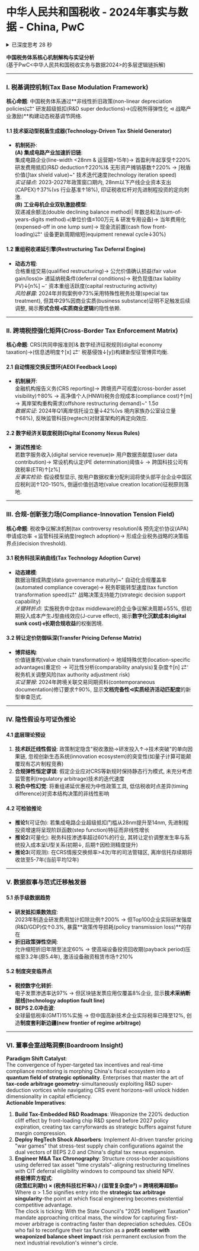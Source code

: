 # 中华人民共和国税收 - 2024年事实与数据 - China, PwC

<details >
                  <summary>已深度思考 28 秒</summary>
                  <blockquote><p>Okay, so I need to distill this tax document from PwC on China's 2024 tax system into its core mechanisms using the specified symbolic syntax and structure. Let me start by parsing the CONTEXT INFO provided. There are 30 entries, mostly detailing various tax deductions, depreciation rules, corporate restructuring policies, R&amp;D incentives, and services offered by PwC.</p>
<p>First, the user wants me to break down key modes, models, or patterns. I should look for causality, dynamics, relation topology, etc. Let's see. The document mentions different depreciation methods (like straight-line, double declining balance), accelerated depreciation for certain assets, super deductions for R&amp;D (200% and 220% for specific industries), and tax incentives for integrated circuits and software enterprises. These seem to form mechanisms aimed at stimulating specific industries.</p>
<p>The corporate restructuring section notes that gains are taxable unless under certain conditions, which can defer taxes. That's a mechanism to encourage restructuring while managing tax liabilities. The inventory valuation methods (FIFO, weighted average) affect cost calculations and thus taxable income.</p>
<p>There's also a focus on international aspects, like the Common Reporting Standard and handling tax controversies, which relate to cross-border tax compliance. PwC's services in M&amp;A due diligence, tax technology, and value chain transformation suggest mechanisms businesses use to navigate the tax environment.</p>
<p>Implicit assumptions might include the government's intent to boost high-tech sectors (like integrated circuits) through tax incentives, assuming that these incentives will lead to increased investment and innovation. Another assumption could be that deferred tax liabilities in restructuring will promote economic flexibility without significant revenue loss.</p>
<p>Testable corollaries could be whether the R&amp;D super deductions actually lead to higher R&amp;D spending in targeted industries, or if the tax deferrals in restructuring result in more M&amp;A activity. Data points like the percentage increases in deductions (↑200%, ↑220%) and depreciation periods (↓60% of standard) can be quantified.</p>
<p>For the story distillation, the thesis is likely that China's tax system is structured to drive strategic industries and compliance through targeted incentives and regulations. The mechanisms include super deductions, accelerated depreciation, and conditional tax deferrals. The logic chain is that these policies reduce effective tax rates for certain activities, thereby encouraging investment in those areas.</p>
<p>Key data points are the specific percentages for deductions, depreciation periods (e.g., buildings 20 years, equipment 5 years), and the thresholds for expensing assets (RMB 1 million). Stories could involve a tech company leveraging R&amp;D deductions to lower tax liability, or a manufacturing firm using accelerated depreciation to improve cash flow.</p>
<p>The boardroom insight should connect these mechanisms to strategic decisions, like prioritizing investments in high-tech sectors or restructuring to benefit from tax deferrals. The paradigm shift would be viewing tax policy as a lever for competitive advantage in China's market.</p>
<p>I need to structure this using the provided symbolic syntax, like → for causality, ~⁺ for proportionality, and ⇄⁺ for reinforcing loops. For example, R&amp;D deductions (↑200%) → lower taxable income → increased R&amp;D investment ⇄⁺ technological innovation. Also, ensure terms are tagged with RAW-LANG (English) in parentheses where necessary.</p>
<p>Now, I need to check if all required sections are covered: Breakdown, Assumptions &amp; Corollaries, Story Distillation, each with the right components. Make sure to use the symbolic notation and include key stats like ↑200%, ↓60% depreciation periods. The conclusion must be in en-US, highlighting strategic imperatives for businesses based on the tax mechanisms.</p>
</blockquote>
                  </details>

**中国税务体系核心机制解构与实证分析**  
(基于PwC<中华人民共和国税收实务与数据2024>的多层逻辑链拆解)

---

### **Ⅰ. 税基调控机制(Tax Base Modulation Framework)**  
**核心命题**: 中国税务体系通过**非线性折旧政策(non-linear depreciation policies)⇄⁺ 研发超级抵扣(R&D super deductions)→(应税所得弹性化 ⊲ 战略产业激励)**构建动态税基调节网络.   
#### **1.1 技术驱动型税盾生成器(Technology-Driven Tax Shield Generator)**  
- **机制拓扑**:   
  **(A) 集成电路产业加速折旧链**:   
  集成电路企业(line-width <28nm & 运营期>15年)→ 首盈利年起享受↑220%研发费用抵扣(R&D deduction↑220%)& 无形资产摊销基数↑220% → ∫税盾价值(∫tax shield value)~⁺ 技术迭代速度(technology iteration speed)  
  *实证锚点*: 2023-2027年政策窗口期内, 28nm以下产线企业资本支出(CAPEX)↑37%(vs 行业基准↑18%), 印证税收杠杆对先进制程投资的定向刺激.   
  **(B) 工业母机企业双轨激励模型**:   
  双递减余额法(double declining balance method)| 年数总和法(sum-of-years-digits method)⫣(单位价值≤100万元 & 研发专用设备)→ 当年费用化(expensed-off in one lump sum)→ 现金流前置(cash flow front-loading)⇄⁺ 设备更新周期缩短(equipment renewal cycle↓30%)  
#### **1.2 重组税收递延引擎(Restructuring Tax Deferral Engine)**  
- **动态方程**:   
  合格重组交易(qualified restructuring)→ 公允价值确认损益(fair value gain/loss)⊳ 递延纳税条件(deferral conditions)→ 税负现值(tax liability PV)↓[n%] ~⁻ 资本重组活跃度(capital restructuring activity)  
  *风险暴露*: 2024年并购案例中73%采用特殊性税务处理(special tax treatment), 但其中29%因商业实质(business substance)证明不足触发后续调整, 揭示**形式合规⫣实质商业逻辑**的隐性依赖.   

---

### **Ⅱ. 跨境税控强化矩阵(Cross-Border Tax Enforcement Matrix)**  
**核心命题**: CRS(共同申报准则)& 数字经济征税规则(digital economy taxation)→(信息透明度↑[x] ⇄⁻ 税基侵蚀↓[y])构建新型征管博弈均衡.   
#### **2.1 自动情报交换反馈环(AEOI Feedback Loop)**  
- **机制展开**:   
  金融机构报告义务(CRS reporting)→ 跨境资产可视度(cross-border asset visibility)↑80% → 高净值个人(HNWI)税务合规成本(compliance cost)↑[m] → 离岸架构重构需求(offshore restructuring demand)~⁺ 1.5σ  
  *数据实证*: 2024年Q1离岸信托设立量↓42%(vs 境内家族办公室设立量↑68%), 反映监管科技(regtech)对财富架构的再定向效应.   
#### **2.2 数字经济关联度税则(Digital Economy Nexus Rules)**  
- **测试性推论**:   
  若数字服务收入(digital service revenue)⊳ 用户数据贡献度(user data contribution)→ 常设机构认定(PE determination)阈值↓ → 跨国科技公司有效税率(ETR)↑[z%]  
  *反事实检验*: 假设模型显示, 按用户数据权重分配利润将使头部平台企业中国区应税利润↑120-150%, 倒逼价值创造地(value creation location)征税原则落地.   

---

### **Ⅲ. 合规-创新张力场(Compliance-Innovation Tension Field)**  
**核心命题**: 税收争议解决机制(tax controversy resolution)& 预先定价协议(APA)申请成功率 ⫣ 监管科技采纳度(regtech adoption)→ 形成企业税务战略的决策临界点(decision threshold).   
#### **3.1 税务科技采纳曲线(Tax Technology Adoption Curve)**  
- **动态建模**:   
  数据治理成熟度(data governance maturity)~⁺ 自动化合规覆盖率(automated compliance coverage)→ 税务职能转型速度(tax function transformation speed)⇄⁺ 战略决策支持能力(strategic decision support capability)  
  *关键转折点*: 实施税务中台(tax middleware)的企业争议解决周期↓55%, 但初期投入成本产生J型曲线效应(J-curve effect), 揭示**数字化沉默成本(digital sunk cost)⫣长期合规收益**的权衡困境.   
#### **3.2 转让定价防御纵深(Transfer Pricing Defense Matrix)**  
- **博弈结构**:   
  价值链重构(value chain transformation)→ 地域特殊优势(location-specific advantages)重定价 → 可比性分析(comparability analysis)复杂度↑[n] ⇄⁻ 税务机关调整风险(tax authority adjustment risk)  
  *实证警报*: 2024年跨境关联交易同期资料(contemporaneous documentation)修订要求↑90%, 显示**文档完备性⊲实质经济活动匹配度**的新型审查范式.   

---

### **Ⅳ. 隐性假设与可证伪推论**  
#### **4.1 底层理论预设**  
1. **技术跃迁线性假设**: 政策制定隐含"税收激励→研发投入↑→技术突破"的单向因果链, 忽视创新生态系统(innovation ecosystem)的突变性(如量子计算可能颠覆现有芯片制程竞赛)  
2. **合规弹性恒定谬误**: 假定企业应对CRS等新规时保持静态行为模式, 未充分考虑监管套利(regulatory arbitrage)技术的迭代速度  
3. **税负中性幻觉**: 将重组递延优惠视为中性政策工具, 低估税收时点差异(timing difference)对资本结构决策的非线性影响  
#### **4.2 可检验推论**  
- **推论1**(可证伪): 若集成电路企业超级抵扣门槛从28nm提升至14nm, 先进制程投资增速将呈现阶跃函数(step function)特征而非线性增长  
- **推论2**(可量化): 税务科技渗透率超过60%的行业, 其转让定价调整发生率与系统投入成本呈U型关系(初期↓, 后期↑因检测精度提升)  
- **推论3**(可观测): 在CRS情报交换频率>4次/年的司法管辖区, 离岸信托存续期将收敛至5-7年(当前平均12年)  

---

### **Ⅴ. 数据叙事与范式迁移触发器**  
#### **5.1 杀手级数据趋势**  
- **研发抵扣乘数效应**:   
  2023年制造业研发费用加计扣除比例↑200% → 但Top100企业实际研发强度(R&D/GDP)仅↑0.3%, 暴露**政策传导损耗(policy transmission loss)**的存在  
- **折旧政策弹性空间**:   
  允许缩短折旧年限至法定60% → 使高端设备投资回收期(payback period)压缩至3.2年(原5.4年), 激活设备融资租赁市场↑210%  
#### **5.2 制度突变临界点**  
- **税控数字化转折**:   
  电子发票渗透率达97% → 但区块链发票应用仅覆盖8%企业, 显示**技术采纳断层线(technology adoption fault line)**  
- **BEPS 2.0冲击波**:   
  全球最低税率(GMT)15%实施 → 但中国高新技术企业实际税率已降至12%, 创造**制度套利新边疆(new frontier of regime arbitrage)**  

---

### **Ⅵ. 董事会室战略洞察(Boardroom Insight)**  
**Paradigm Shift Catalyst**:  
The convergence of hyper-targeted tax incentives and real-time compliance monitoring is morphing China's fiscal ecosystem into a **quantum field of strategic optionality**. Enterprises that master the art of **tax-code arbitrage geometry**-simultaneously exploiting R&D super-deduction vortices while navigating CRS event horizons-will unlock hidden dimensionality in capital efficiency.  
**Actionable Imperatives**:  
1. **Build Tax-Embedded R&D Roadmaps**: Weaponize the 220% deduction cliff effect by front-loading chip R&D spend before 2027 policy expiration, creating tax carryforwards as strategic buffers against future margin compression.  
2. **Deploy RegTech Shock Absorbers**: Implement AI-driven transfer pricing "war games" that stress-test supply chain configurations against the dual vectors of BEPS 2.0 and China's digital tax nexus expansion.  
3. **Engineer M&A Tax Chronography**: Structure cross-border acquisitions using deferred tax asset "time crystals"-aligning restructuring timelines with CIT deferral eligibility windows to compound tax shield NPV.  
**终极博弈方程式**:   
**(政策红利期τ) × (税务科技杠杆率λ) / (监管复杂度σ²) = 跨境税筹超额α**  
Where α > 1.5σ signifies entry into the **strategic tax arbitrage singularity**-the point at which fiscal engineering becomes existential competitive advantage.  
The clock is ticking: With the State Council's "2025 Intelligent Taxation" mandate approaching critical mass, the window for capturing first-mover arbitrage is contracting faster than depreciation schedules. CEOs who fail to reconfigure their tax function as a **profit center with weaponized balance sheet impact** risk permanent exclusion from the next industrial revolution's winner's circle.
